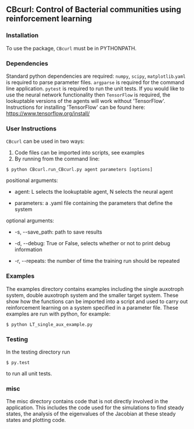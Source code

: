 ## CBcurl: Control of Bacterial communities using reinforcement learning

### Installation
To use the package, `CBcurl` must be in PYTHONPATH.

### Dependencies
Standard python dependencies are required: `numpy`, `scipy`, `matplotlib`.`yaml` is required to parse parameter files. `argparse` is required for the command line application. `pytest` is required to run the unit tests. If you would like to use the neural network functionality then `TensorFlow` is required, the lookuptable versions of the agents will work without 'TensorFlow'. Instructions for installing 'TensorFlow' can be found here:
 https://www.tensorflow.org/install/

### User Instructions
`CBcurl` can be used in two ways:
1) Code files can be imported into scripts, see examples
2) By running from the command line:
```console
$ python CBcurl.run_CBcurl.py agent parameters [options]
```
positional arguments:

  - agent: L selects the lookuptable agent, N selects the neural agent

  - parameters: a .yaml file containing the parameters that define the system

optional arguments:

  - -s, --save_path: path to save results

  - -d, --debug: True or False, selects whether or not to print debug information

  - -r, --repeats: the number of time the training run should be repeated

### Examples
The examples directory contains examples including the single auxotroph system, double auxotroph system and the smaller target system. These show how the functions can be imported into a script and used to carry out reinforcement learning on a system specified in a parameter file. These examples are run with python, for example:
```console
$ python LT_single_aux_example.py
```

### Testing
In the testing directory run

```console
$ py.test
```
to run all unit tests.


### misc
The misc directory contains code that is not directly involved in the application. This includes the code used for the simulations to find steady states, the analysis of the eigenvalues of the Jacobian at these steady states and plotting code.
